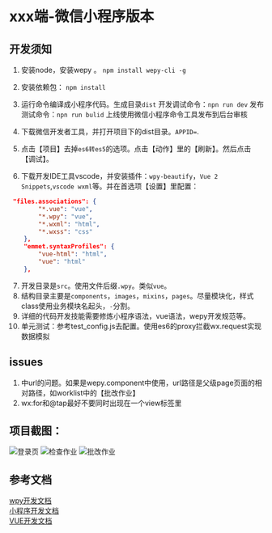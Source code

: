 # xxx端-微信小程序版本

## 开发须知
1. 安装node，安装wepy 。
    `npm install wepy-cli -g`
2. 安装依赖包：
    `npm install`
3. 运行命令编译成小程序代码。生成目录`dist`
    开发调试命令：`npn run dev`
    发布测试命令：`npn run bulid`
    上线使用微信小程序命令工具发布到后台审核
4. 下载微信开发者工具，并打开项目下的dist目录。`APPID=`.

5. 点击【项目】去掉`es6转es5`的选项。点击【动作】里的【刷新】。然后点击【调试】。
6. 下载开发IDE工具vscode，并安装插件：`wpy-beautify`，`Vue 2 Snippets`,`vscode wxml`等。并在首选项【设置】里配置：
```json
 "files.associations": {
        "*.vue": "vue",
        "*.wpy": "vue",
        "*.wxml": "html",
        "*.wxss": "css"
    },
    "emmet.syntaxProfiles": {
        "vue-html": "html",
        "vue": "html"
    },
```
7. 开发目录是`src`。使用文件后缀`.wpy`。类似`vue`。
8. 结构目录主要是`components`，`images`，`mixins`，`pages`。尽量模块化，样式class使用业务模块名起头，`-`分割。
9. 详细的代码开发技能需要修炼小程序语法，vue语法，wepy开发规范等。
10. 单元测试：参考test_config.js去配置。使用es6的proxy拦截wx.request实现数据模拟
## issues 
1. <navigator>中url的问题。如果是wepy.component中使用，url路径是父级page页面的相对路径，如worklist中的【批改作业】
2. wx:for和@tap最好不要同时出现在一个view标签里
## 项目截图：
![登录页](https://github.com/webdzq/wx-wpy-demo/blob/master/wxxcxtask_v1.0__2017_07-31/xcx_0.png)
![检查作业](https://github.com/webdzq/wx-wpy-demo/blob/master/wxxcxtask_v1.0__2017_07-31/xcx_1.png)
![批改作业](https://github.com/webdzq/wx-wpy-demo/blob/master/wxxcxtask_v1.0__2017_07-31/xcx_3.png)
## 参考文档
[wpy开发文档](https://wepyjs.github.io/wepy/)<br/>
[小程序开发文档](https://mp.weixin.qq.com/debug/wxadoc/dev/index.html?t=2017327)<br/>
[VUE开发文档](https://cn.vuejs.org/v2/guide/index.html)



